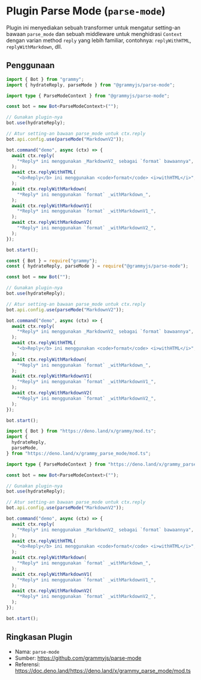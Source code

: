 # Plugin Parse Mode (`parse-mode`)

<TagGroup><Tag type="official" text="RESMI"/></TagGroup>

Plugin ini menyediakan sebuah transformer untuk mengatur setting-an bawaan `parse_mode` dan sebuah middleware untuk menghidrasi `Context` dengan varian method `reply` yang lebih familiar, contohnya: `replyWithHTML`, `replyWithMarkdown`, dll.

## Penggunaan

<CodeGroup>
  <CodeGroupItem title="TypeScript" active>

```ts
import { Bot } from "grammy";
import { hydrateReply, parseMode } from "@grammyjs/parse-mode";

import type { ParseModeContext } from "@grammyjs/parse-mode";

const bot = new Bot<ParseModeContext>("");

// Gunakan plugin-nya
bot.use(hydrateReply);

// Atur setting-an bawaan parse_mode untuk ctx.reply
bot.api.config.use(parseMode("MarkdownV2"));

bot.command("demo", async (ctx) => {
  await ctx.reply(
    "*Reply* ini menggunakan _MarkdownV2_ sebagai `format` bawaannya",
  );
  await ctx.replyWithHTML(
    "<b>Reply</b> ini menggunakan <code>format</code> <i>withHTML</i>",
  );
  await ctx.replyWithMarkdown(
    "*Reply* ini menggunakan `format` _withMarkdown_",
  );
  await ctx.replyWithMarkdownV1(
    "*Reply* ini menggunakan `format` _withMarkdownV1_",
  );
  await ctx.replyWithMarkdownV2(
    "*Reply* ini menggunakan `format` _withMarkdownV2_",
  );
});

bot.start();
```

</CodeGroupItem>
 <CodeGroupItem title="JavaScript">

```js
const { Bot } = require("grammy");
const { hydrateReply, parseMode } = require("@grammyjs/parse-mode");

const bot = new Bot("");

// Gunakan plugin-nya
bot.use(hydrateReply);

// Atur setting-an bawaan parse_mode untuk ctx.reply
bot.api.config.use(parseMode("MarkdownV2"));

bot.command("demo", async (ctx) => {
  await ctx.reply(
    "*Reply* ini menggunakan _MarkdownV2_ sebagai `format` bawaannya",
  );
  await ctx.replyWithHTML(
    "<b>Reply</b> ini menggunakan <code>format</code> <i>withHTML</i>",
  );
  await ctx.replyWithMarkdown(
    "*Reply* ini menggunakan `format` _withMarkdown_",
  );
  await ctx.replyWithMarkdownV1(
    "*Reply* ini menggunakan `format` _withMarkdownV1_",
  );
  await ctx.replyWithMarkdownV2(
    "*Reply* ini menggunakan `format` _withMarkdownV2_",
  );
});

bot.start();
```

</CodeGroupItem>
 <CodeGroupItem title="Deno">

```ts
import { Bot } from "https://deno.land/x/grammy/mod.ts";
import {
  hydrateReply,
  parseMode,
} from "https://deno.land/x/grammy_parse_mode/mod.ts";

import type { ParseModeContext } from "https://deno.land/x/grammy_parse_mode/mod.ts";

const bot = new Bot<ParseModeContext>("");

// Gunakan plugin-nya
bot.use(hydrateReply);

// Atur setting-an bawaan parse_mode untuk ctx.reply
bot.api.config.use(parseMode("MarkdownV2"));

bot.command("demo", async (ctx) => {
  await ctx.reply(
    "*Reply* ini menggunakan _MarkdownV2_ sebagai `format` bawaannya",
  );
  await ctx.replyWithHTML(
    "<b>Reply</b> ini menggunakan <code>format</code> <i>withHTML</i>",
  );
  await ctx.replyWithMarkdown(
    "*Reply* ini menggunakan `format` _withMarkdown_",
  );
  await ctx.replyWithMarkdownV1(
    "*Reply* ini menggunakan `format` _withMarkdownV1_",
  );
  await ctx.replyWithMarkdownV2(
    "*Reply* ini menggunakan `format` _withMarkdownV2_",
  );
});

bot.start();
```

</CodeGroupItem>
</CodeGroup>

## Ringkasan Plugin

- Nama: `parse-mode`
- Sumber: <https://github.com/grammyjs/parse-mode>
- Referensi: <https://doc.deno.land/https://deno.land/x/grammy_parse_mode/mod.ts>
